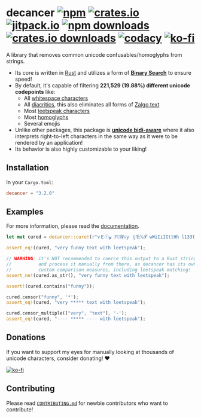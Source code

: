 <!-- WARNING: this markdown file is computer generated.
     please modify the README.md file in the root directory instead. -->

# decancer [![npm][npm-image]][npm-url] [![crates.io][crates-io-image]][crates-io-url] [![jitpack.io][jitpack-io-image]][jitpack-io-url] [![npm downloads][npm-downloads-image]][npm-url] [![crates.io downloads][crates-io-downloads-image]][crates-io-url] [![codacy][codacy-image]][codacy-url] [![ko-fi][ko-fi-brief-image]][ko-fi-url]

[crates-io-image]: https://img.shields.io/crates/v/decancer?style=flat-square
[crates-io-downloads-image]: https://img.shields.io/crates/d/decancer?style=flat-square
[crates-io-url]: https://crates.io/crates/decancer
[npm-image]: https://img.shields.io/npm/v/decancer.svg?style=flat-square
[npm-url]: https://npmjs.org/package/decancer
[jitpack-io-image]: https://jitpack.io/v/null8626/decancer.svg
[jitpack-io-url]: https://jitpack.io/#null8626/decancer
[npm-downloads-image]: https://img.shields.io/npm/dt/decancer.svg?style=flat-square
[codacy-image]: https://app.codacy.com/project/badge/Grade/d740b1aa867d42f2b37eb992ad73784a
[codacy-url]: https://app.codacy.com/gh/null8626/decancer/dashboard
[ko-fi-brief-image]: https://img.shields.io/badge/donations-ko--fi-red?color=ff5e5b&style=flat-square
[ko-fi-image]: https://ko-fi.com/img/githubbutton_sm.svg
[ko-fi-url]: https://ko-fi.com/null8626

A library that removes common unicode confusables/homoglyphs from strings.

- Its core is written in [Rust](https://www.rust-lang.org) and utilizes a form of [**Binary Search**](https://en.wikipedia.org/wiki/Binary_search_algorithm) to ensure speed!
- By default, it's capable of filtering **221,529 (19.88%) different unicode codepoints** like:
  - All [whitespace characters](https://en.wikipedia.org/wiki/Whitespace_character)
  - All [diacritics](https://en.wikipedia.org/wiki/Diacritic), this also eliminates all forms of [Zalgo text](https://en.wikipedia.org/wiki/Zalgo_text)
  - Most [leetspeak characters](https://en.wikipedia.org/wiki/Leet)
  - Most [homoglyphs](https://en.wikipedia.org/wiki/Homoglyph)
  - Several emojis
- Unlike other packages, this package is **[unicode bidi-aware](https://en.wikipedia.org/wiki/Bidirectional_text)** where it also interprets right-to-left characters in the same way as it were to be rendered by an application!
- Its behavior is also highly customizable to your liking!

## Installation
In your `Cargo.toml`:

```toml
decancer = "3.2.0"
```
## Examples
For more information, please read the [documentation](https://docs.rs/decancer).

```rust
let mut cured = decancer::cure!(r"vＥⓡ𝔂 𝔽𝕌Ňℕｙ ţ乇𝕏𝓣 wWiIiIIttHh l133t5p3/-\|<").unwrap();

assert_eq!(cured, "very funny text with leetspeak");

// WARNING: it's NOT recommended to coerce this output to a Rust string
//          and process it manually from there, as decancer has its own
//          custom comparison measures, including leetspeak matching!
assert_ne!(cured.as_str(), "very funny text with leetspeak");

assert!(cured.contains("funny"));

cured.censor("funny", '*');
assert_eq!(cured, "very ***** text with leetspeak");

cured.censor_multiple(["very", "text"], '-');
assert_eq!(cured, "---- ***** ---- with leetspeak");
```
## Donations

If you want to support my eyes for manually looking at thousands of unicode characters, consider donating! ❤

[![ko-fi][ko-fi-image]][ko-fi-url]

## Contributing

Please read [`CONTRIBUTING.md`](https://github.com/null8626/decancer/blob/main/CONTRIBUTING.md) for newbie contributors who want to contribute!